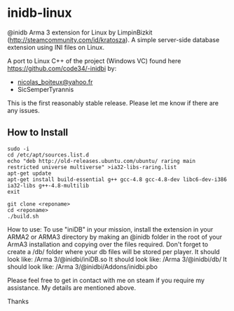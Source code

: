 inidb-linux
===========

@inidb Arma 3 extension for Linux by LimpinBizkit (http://steamcommunity.com/id/kratosza). A simple server-side database extension using INI files on Linux.

A port to Linux C++ of the project (Windows VC) found here https://github.com/code34/-inidbi by:
* nicolas_boiteux@yahoo.fr
* SicSemperTyrannis

This is the first reasonably stable release. Please let me know if there are any issues.

## How to Install
~~~
sudo -i 
cd /etc/apt/sources.list.d
echo "deb http://old-releases.ubuntu.com/ubuntu/ raring main restricted universe multiverse" >ia32-libs-raring.list
apt-get update
apt-get install build-essential g++ gcc-4.8 gcc-4.8-dev libc6-dev-i386 ia32-libs g++-4.8-multilib
exit

git clone <reponame>
cd <reponame>
./build.sh
~~~

How to use:
To use "iniDB" in your mission, install the extension in your ARMA2 or ARMA3 directory by making an @inidb folder in the root of your ArmA3 installation and copying over the files required.
Don't forget to create a /db/ folder where your db files will be stored per player.
It should look like: /Arma 3/@inidbi/iniDB.so
It should look like: /Arma 3/@inidbi/db/
It should look like: /Arma 3/@inidbi/Addons/inidbi.pbo

Please feel free to get in contact with me on steam if you require my assistance. My details are mentioned above.

Thanks
